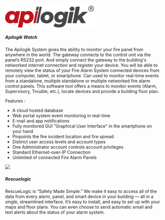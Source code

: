 <div class="grid grid-cols-1 gap-5">
  <div class="flex gap-8 p-6 w-full bg-white border border-neutral-6 rounded-md">
    <div class="grid place-content-center min-w-24 h-24">
      <img src="../../public/catalog/apilogik.png" class="object-cover" />
    </div>
    <div>
      <h5>Apilogik Watch</h5>
      <p class="pt-4">
        The Apilogik System gives the ability to monitor your fire panel from anywhere in the world. The gateway connects to the control unit via the panel’s RS232 port. And simply connect the gateway to the building's networked internet connection and register your device. You will be able to remotely view the status of your Fire Alarm System connected devices from your computer, tablet, or smartphone. Can used to monitor real-time events from a standalone, multiple standalone or multiple networked fire alarm control panels. This software tool offers a means to monitor events (Alarm, Supervisory, Trouble, etc.), locate devices and provide a building floor plan.
      </p>
      Features :
      <ul class='pt-2 pl-6 leading-relaxed list-disc'>
        <li class='pl-1'>A cloud hosted database</li>
        <li class='pl-1'>Web portal system event monitoring in real-time</li>
        <li class='pl-1'>E-mail and app notifications</li>
        <li class='pl-1'>Fully monitored GUI "Graphical User Interface" in the smartphone on your hand</li>
        <li class='pl-1'>Pinpoints the fire incident location and fire spread</li>
        <li class='pl-1'>Distinct user access levels and account types</li>
        <li class='pl-1'>One Administrator account controls account privileges</li>
        <li class='pl-1'>Standard Ethernet-over-IP Connection</li>
        <li class='pl-1'>Unlimited of connected Fire Alarm Panels</li>
      </ul>
    </div>
  </div>
  <div class="flex gap-8 p-6 w-full bg-white border border-neutral-6 rounded-md">
    <div class="grid place-content-center min-w-24 h-24">
      <img src="./partner/rescuelogic.webp" class="object-cover" />
    </div>
    <div>
      <h5>Rescuelogic</h5>
      <p class="pt-4">
        RescueLogic is “Safety Made Simple.” We make it easy to access all of the data from every alarm, panel, and smart device in your building — all in a single, streamlined interface. It’s easy to install, and easy to set up with your maps and floor plans. You can even choose to send automatic email and text alerts about the status of your alarm system.
      </p>
    </div>
  </div>
</div>
